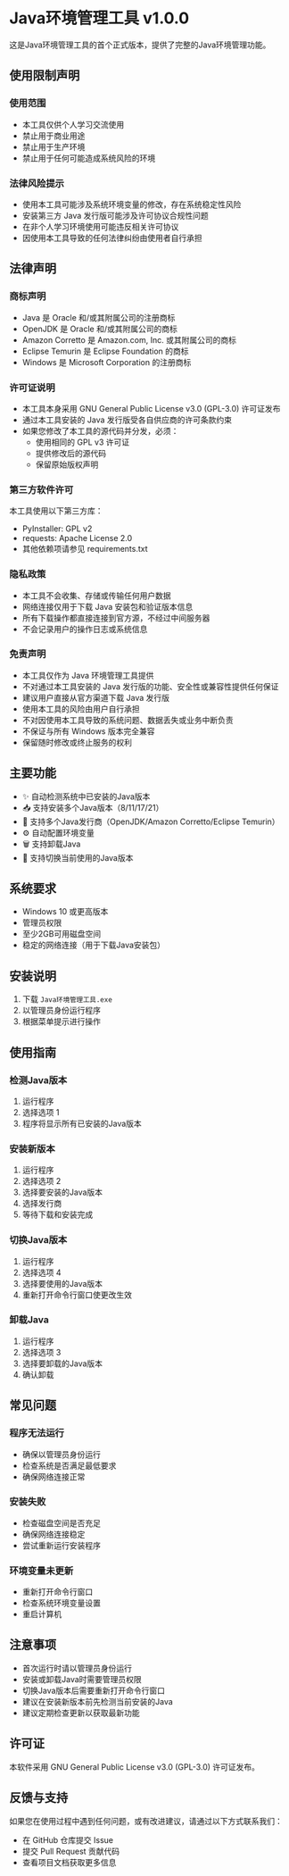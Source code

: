# Java环境管理工具 v1.0.0

这是Java环境管理工具的首个正式版本，提供了完整的Java环境管理功能。

## 使用限制声明

### 使用范围
- 本工具仅供个人学习交流使用
- 禁止用于商业用途
- 禁止用于生产环境
- 禁止用于任何可能造成系统风险的环境

### 法律风险提示
- 使用本工具可能涉及系统环境变量的修改，存在系统稳定性风险
- 安装第三方 Java 发行版可能涉及许可协议合规性问题
- 在非个人学习环境使用可能违反相关许可协议
- 因使用本工具导致的任何法律纠纷由使用者自行承担

## 法律声明

### 商标声明
- Java 是 Oracle 和/或其附属公司的注册商标
- OpenJDK 是 Oracle 和/或其附属公司的商标
- Amazon Corretto 是 Amazon.com, Inc. 或其附属公司的商标
- Eclipse Temurin 是 Eclipse Foundation 的商标
- Windows 是 Microsoft Corporation 的注册商标

### 许可证说明
- 本工具本身采用 GNU General Public License v3.0 (GPL-3.0) 许可证发布
- 通过本工具安装的 Java 发行版受各自供应商的许可条款约束
- 如果您修改了本工具的源代码并分发，必须：
  - 使用相同的 GPL v3 许可证
  - 提供修改后的源代码
  - 保留原始版权声明

### 第三方软件许可
本工具使用以下第三方库：
- PyInstaller: GPL v2
- requests: Apache License 2.0
- 其他依赖项请参见 requirements.txt

### 隐私政策
- 本工具不会收集、存储或传输任何用户数据
- 网络连接仅用于下载 Java 安装包和验证版本信息
- 所有下载操作都直接连接到官方源，不经过中间服务器
- 不会记录用户的操作日志或系统信息

### 免责声明
- 本工具仅作为 Java 环境管理工具提供
- 不对通过本工具安装的 Java 发行版的功能、安全性或兼容性提供任何保证
- 建议用户直接从官方渠道下载 Java 发行版
- 使用本工具的风险由用户自行承担
- 不对因使用本工具导致的系统问题、数据丢失或业务中断负责
- 不保证与所有 Windows 版本完全兼容
- 保留随时修改或终止服务的权利

## 主要功能

- ✨ 自动检测系统中已安装的Java版本
- 📥 支持安装多个Java版本（8/11/17/21）
- 🔄 支持多个Java发行商（OpenJDK/Amazon Corretto/Eclipse Temurin）
- ⚙️ 自动配置环境变量
- 🗑️ 支持卸载Java
- 🔄 支持切换当前使用的Java版本

## 系统要求

- Windows 10 或更高版本
- 管理员权限
- 至少2GB可用磁盘空间
- 稳定的网络连接（用于下载Java安装包）

## 安装说明

1. 下载 `Java环境管理工具.exe`
2. 以管理员身份运行程序
3. 根据菜单提示进行操作

## 使用指南

### 检测Java版本
1. 运行程序
2. 选择选项 1
3. 程序将显示所有已安装的Java版本

### 安装新版本
1. 运行程序
2. 选择选项 2
3. 选择要安装的Java版本
4. 选择发行商
5. 等待下载和安装完成

### 切换Java版本
1. 运行程序
2. 选择选项 4
3. 选择要使用的Java版本
4. 重新打开命令行窗口使更改生效

### 卸载Java
1. 运行程序
2. 选择选项 3
3. 选择要卸载的Java版本
4. 确认卸载

## 常见问题

### 程序无法运行
- 确保以管理员身份运行
- 检查系统是否满足最低要求
- 确保网络连接正常

### 安装失败
- 检查磁盘空间是否充足
- 确保网络连接稳定
- 尝试重新运行安装程序

### 环境变量未更新
- 重新打开命令行窗口
- 检查系统环境变量设置
- 重启计算机

## 注意事项

- 首次运行时请以管理员身份运行
- 安装或卸载Java时需要管理员权限
- 切换Java版本后需要重新打开命令行窗口
- 建议在安装新版本前先检测当前安装的Java
- 建议定期检查更新以获取最新功能

## 许可证

本软件采用 GNU General Public License v3.0 (GPL-3.0) 许可证发布。

## 反馈与支持

如果您在使用过程中遇到任何问题，或有改进建议，请通过以下方式联系我们：
- 在 GitHub 仓库提交 Issue
- 提交 Pull Request 贡献代码
- 查看项目文档获取更多信息 